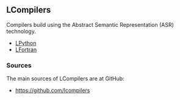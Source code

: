 ## LCompilers

Compilers build using the Abstract Semantic Representation (ASR) technology.

* [LPython](https://lpython.org)
* [LFortran](https://lfortran.org)

### Sources

The main sources of LCompilers are at GitHub:

* https://github.com/lcompilers

